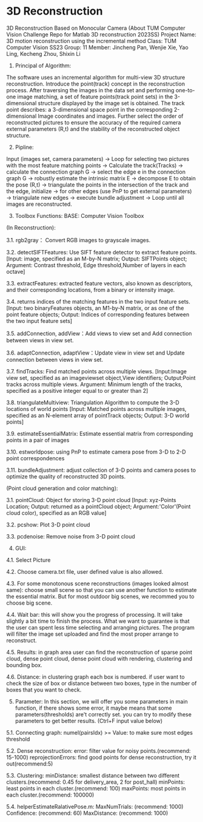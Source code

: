 # 3D Reconstruction
3D Reconstruction Based on Monocular Camera (About TUM Computer Vision Challenge Repo for Matlab 3D reconstruction 2023SS)
Project Name: 3D motion reconstruction using the incremental method
Class:        TUM Computer Vision SS23
Group:        11
Member:       Jincheng Pan, Wenjie Xie, Yao Ling, Kecheng Zhou, Shixin Li


1. Principal of Algorithm:

The software uses an incremental algorithm for multi-view 3D structure reconstruction. Introduce the point(track) concept in the reconstruction process. After traversing the images in the data set and performing one-to-one image matching, a set of feature points(track point sets) in the 3-dimensional structure displayed by the image set is obtained. The track point describes: a 3-dimensional space point in the corresponding 2-dimensional Image coordinates and images. Further select the order of reconstructed pictures to ensure the accuracy of the required camera external parameters (R,t) and the stability of the reconstructed object structure.


2. Pipline:

Input (images set, camera parameters) ->  Loop for selecting two pictures with the most feature matching points -> Calculate the track(Tracks) → calculate the connection graph G → select the edge e in the connection graph G → robustly estimate the intrinsic matrix E → decompose E to obtain the pose (R,t) → triangulate the points in the intersection of the track and the edge, initialize → for other edges (use PnP to get external parameters) → triangulate new edges → execute bundle adjustment -> Loop until all images are reconstructed.


3. Toolbox Functions:
BASE: Computer Vision Toolbox

(In Reconstruction):

  3.1. rgb2gray： Convert RGB images to grayscale images.

  3.2. detectSIFTFeatures: Use SIFT feature detector to extract feature points. 
    [Input: image, specified as an M-by-N matrix; Output: SIFTPoints object; Argument: Contrast threshold, Edge threshold,Number of layers in each octave]

  3.3. extractFeatures: extracted feature vectors, also known as descriptors, and their corresponding locations, from a binary or intensity image.

  3.4. returns indices of the matching features in the two input feature sets.
    [Input: two binaryFeatures objects, an M1-by-N matrix, or as one of the point feature objects; Output: Indices of corresponding features between the two input feature sets]

  3.5. addConnection, addView：Add views to view set and Add connection between views in view set.

  3.6. adaptConnection, adaptView：Update view in view set and Update connection between views in view set.

  3.7. findTracks: Find matched points across multiple views.
       [Input:Image view set, specified as an imageviewset object,View identifiers; Output:Point tracks across multiple views.
       Argument: Minimum length of the tracks, specified as a positive integer equal to or greater than 2]

  3.8. triangulateMultiview: Triangulation Algorithm to compute the 3-D locations of world points
       [Input: Matched points across multiple images, specified as an N-element array of pointTrack objects; Output: 3-D world points]

  3.9. estimateEssentialMatrix: Estimate essential matrix from corresponding points in a pair of images

  3.10. estworldpose: using PnP to estimate camera pose from 3-D to 2-D point correspondences

  3.11. bundleAdjustment: adjust collection of 3-D points and camera poses to optimize the quality of reconstructed 3D points.

(Point cloud generation and color matching):

  3.1. pointCloud: Object for storing 3-D point cloud
       [Input: xyz-Points Location; Output: returned as a pointCloud object; Argument:'Color'(Point cloud color), specified as an RGB value]

  3.2. pcshow: Plot 3-D point cloud

  3.3. pcdenoise: Remove noise from 3-D point cloud


4. GUI:

  4.1. Select Picture
  
  4.2. Choose camera.txt file, user defined value is also allowed.

  4.3. For some monotonous scene reconstructions (images looked almost same): choose small scene so that you can use another function to estimate the essential matrix. But for most outdoor big scenes, we recommed you to choose big scene.

  4.4. Wait bar: this will show you the progress of processing. It will take slightly a bit time to finish the process. What we want to guarantee is that the user can spent less time selecting and arranging pictures. The program will filter the image set uploaded and find the most proper arrange to reconstruct.
  
  4.5. Results: in graph area user can find the reconstruction of sparse point cloud, dense point cloud, dense point cloud with rendering, clustering and bounding box. 

  4.6. Distance: in clustering graph each box is numbered. if user want to check the size of box or distance between two boxes, type in the number of boxes that you want to check.

5. Parameter:
  In this section, we will offer you some parameters in main function, if there shows some error, it maybe means that some parameters(thresholds) are't correctly set. you can try to modify these parameters to get better results. (Ctrl+F input value below)
  
  5.1. Connecting graph:
     numel(pairsIdx) >= Value:     to make sure most edges threshold

  5.2. Dense reconstruction:
     error:                    filter value for noisy points.(recommend: 15-1000)
     reprojectionErrors:       find good points for dense reconstruction, try it out(recommend:5)

  5.3. Clustering:
     minDistance:              smallest distance between two different clusters.(recommend: 0.45 for delivery_area, 2 for post_hall)
     minPoints:                least points in each cluster.(recommend: 100)
     maxPoints:                most points in each cluster.(recommend: 100000)

  5.4. helperEstimateRalativePose.m:
     MaxNumTrials:             (recommend: 1000)
     Confidence:               (recommend: 60)
     MaxDistance:              (recommend: 1000)
